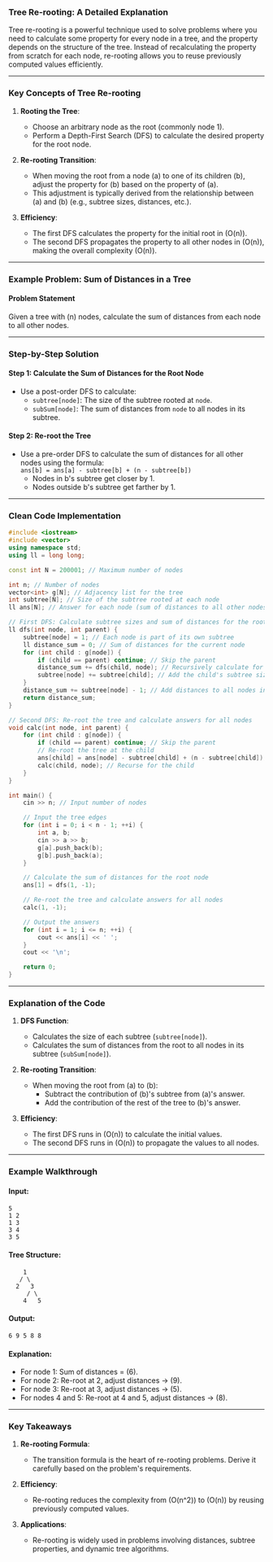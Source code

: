 ### Tree Re-rooting: A Detailed Explanation

Tree re-rooting is a powerful technique used to solve problems where you need to calculate some property for every node in a tree, and the property depends on the structure of the tree. Instead of recalculating the property from scratch for each node, re-rooting allows you to reuse previously computed values efficiently.

---

### Key Concepts of Tree Re-rooting

1. **Rooting the Tree**:
   - Choose an arbitrary node as the root (commonly node 1).
   - Perform a Depth-First Search (DFS) to calculate the desired property for the root node.

2. **Re-rooting Transition**:
   - When moving the root from a node \(a\) to one of its children \(b\), adjust the property for \(b\) based on the property of \(a\).
   - This adjustment is typically derived from the relationship between \(a\) and \(b\) (e.g., subtree sizes, distances, etc.).

3. **Efficiency**:
   - The first DFS calculates the property for the initial root in \(O(n)\).
   - The second DFS propagates the property to all other nodes in \(O(n)\), making the overall complexity \(O(n)\).

---

### Example Problem: Sum of Distances in a Tree

#### Problem Statement
Given a tree with \(n\) nodes, calculate the sum of distances from each node to all other nodes.

---

### Step-by-Step Solution

#### Step 1: Calculate the Sum of Distances for the Root Node
- Use a post-order DFS to calculate:
  - `subtree[node]`: The size of the subtree rooted at `node`.
  - `subSum[node]`: The sum of distances from `node` to all nodes in its subtree.

#### Step 2: Re-root the Tree
- Use a pre-order DFS to calculate the sum of distances for all other nodes using the formula:<br>
  `ans[b] = ans[a] - subtree[b] + (n - subtree[b])`
  - Nodes in b's subtree get closer by 1.
  - Nodes outside b's subtree get farther by 1.


---

### Clean Code Implementation

```cpp
#include <iostream>
#include <vector>
using namespace std;
using ll = long long;

const int N = 200001; // Maximum number of nodes

int n; // Number of nodes
vector<int> g[N]; // Adjacency list for the tree
int subtree[N]; // Size of the subtree rooted at each node
ll ans[N]; // Answer for each node (sum of distances to all other nodes)

// First DFS: Calculate subtree sizes and sum of distances for the root
ll dfs(int node, int parent) {
    subtree[node] = 1; // Each node is part of its own subtree
    ll distance_sum = 0; // Sum of distances for the current node
    for (int child : g[node]) {
        if (child == parent) continue; // Skip the parent
        distance_sum += dfs(child, node); // Recursively calculate for the child
        subtree[node] += subtree[child]; // Add the child's subtree size
    }
    distance_sum += subtree[node] - 1; // Add distances to all nodes in the subtree
    return distance_sum;
}

// Second DFS: Re-root the tree and calculate answers for all nodes
void calc(int node, int parent) {
    for (int child : g[node]) {
        if (child == parent) continue; // Skip the parent
        // Re-root the tree at the child
        ans[child] = ans[node] - subtree[child] + (n - subtree[child]);
        calc(child, node); // Recurse for the child
    }
}

int main() {
    cin >> n; // Input number of nodes

    // Input the tree edges
    for (int i = 0; i < n - 1; ++i) {
        int a, b;
        cin >> a >> b;
        g[a].push_back(b);
        g[b].push_back(a);
    }

    // Calculate the sum of distances for the root node
    ans[1] = dfs(1, -1);

    // Re-root the tree and calculate answers for all nodes
    calc(1, -1);

    // Output the answers
    for (int i = 1; i <= n; ++i) {
        cout << ans[i] << ' ';
    }
    cout << '\n';

    return 0;
}
```

---

### Explanation of the Code

1. **DFS Function**:
   - Calculates the size of each subtree (`subtree[node]`).
   - Calculates the sum of distances from the root to all nodes in its subtree (`subSum[node]`).

2. **Re-rooting Transition**:
   - When moving the root from \(a\) to \(b\):
     - Subtract the contribution of \(b\)'s subtree from \(a\)'s answer.
     - Add the contribution of the rest of the tree to \(b\)'s answer.

3. **Efficiency**:
   - The first DFS runs in \(O(n)\) to calculate the initial values.
   - The second DFS runs in \(O(n)\) to propagate the values to all nodes.

---

### Example Walkthrough

#### Input:
```
5
1 2
1 3
3 4
3 5
```

#### Tree Structure:
```
    1
   / \
  2   3
     / \
    4   5
```

#### Output:
```
6 9 5 8 8
```

#### Explanation:
- For node 1: Sum of distances = \(6\).
- For node 2: Re-root at 2, adjust distances → \(9\).
- For node 3: Re-root at 3, adjust distances → \(5\).
- For nodes 4 and 5: Re-root at 4 and 5, adjust distances → \(8\).

---

### Key Takeaways

1. **Re-rooting Formula**:
   - The transition formula is the heart of re-rooting problems. Derive it carefully based on the problem's requirements.

2. **Efficiency**:
   - Re-rooting reduces the complexity from \(O(n^2)\) to \(O(n)\) by reusing previously computed values.

3. **Applications**:
   - Re-rooting is widely used in problems involving distances, subtree properties, and dynamic tree algorithms.
